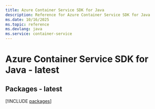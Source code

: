 ```yaml
---
title: Azure Container Service SDK for Java
description: Reference for Azure Container Service SDK for Java
ms.date: 10/16/2025
ms.topic: reference
ms.devlang: java
ms.service: container-service
---
```

# Azure Container Service SDK for Java - latest
## Packages - latest
[!INCLUDE [packages](container-service-index.md)]